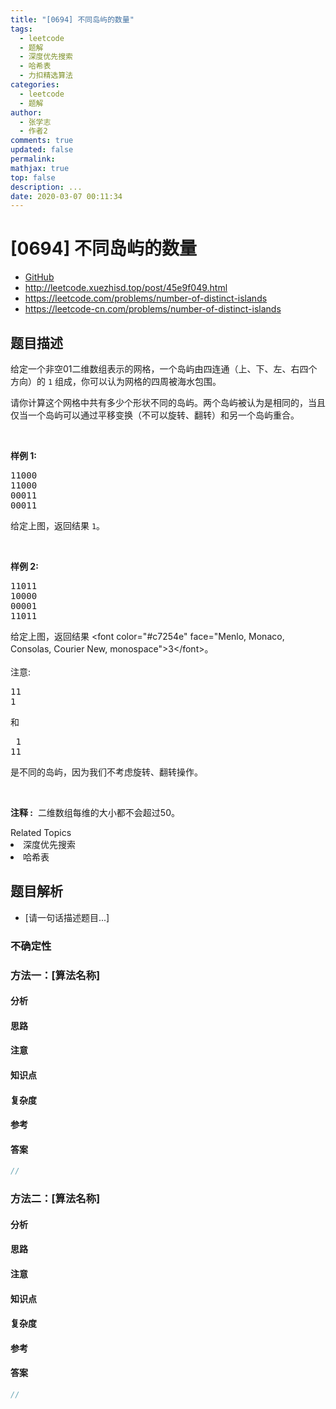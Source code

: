 ```yaml
---
title: "[0694] 不同岛屿的数量"
tags:
  - leetcode
  - 题解
  - 深度优先搜索
  - 哈希表
  - 力扣精选算法
categories:
  - leetcode
  - 题解
author:
  - 张学志
  - 作者2
comments: true
updated: false
permalink:
mathjax: true
top: false
description: ...
date: 2020-03-07 00:11:34
---
```



# [0694] 不同岛屿的数量
* [GitHub](https://github.com/algoboy101/LeetCodeCrowdsource/tree/master/_posts/QA/%5B0694%5D%20%E4%B8%8D%E5%90%8C%E5%B2%9B%E5%B1%BF%E7%9A%84%E6%95%B0%E9%87%8F.md)
* http://leetcode.xuezhisd.top/post/45e9f049.html
* https://leetcode.com/problems/number-of-distinct-islands
* https://leetcode-cn.com/problems/number-of-distinct-islands


## 题目描述

<p>给定一个非空01二维数组表示的网格，一个岛屿由四连通（上、下、左、右四个方向）的 <code>1</code> 组成，你可以认为网格的四周被海水包围。</p>

<p>请你计算这个网格中共有多少个形状不同的岛屿。两个岛屿被认为是相同的，当且仅当一个岛屿可以通过平移变换（不可以旋转、翻转）和另一个岛屿重合。</p>

<p>&nbsp;</p>

<p><strong>样例 1:</strong></p>

<pre>11000
11000
00011
00011
</pre>

<p>给定上图，返回结果 <code>1</code>。</p>

<p>&nbsp;</p>

<p><strong>样例 2:</strong></p>

<pre>11011
10000
00001
11011</pre>

<p>给定上图，返回结果 &lt;font color="#c7254e" face="Menlo, Monaco, Consolas, Courier New, monospace"&gt;<span style="">3</span>&lt;/font&gt;。<br>
<br>
注意:</p>

<pre>11
1
</pre>

<p>和</p>

<pre> 1
11
</pre>

<p>是不同的岛屿，因为我们不考虑旋转、翻转操作。</p>

<p>&nbsp;</p>

<p><strong>注释 :</strong>&nbsp; 二维数组每维的大小都不会超过50。</p>
<div><div>Related Topics</div><div><li>深度优先搜索</li><li>哈希表</li></div></div>


## 题目解析
* [请一句话描述题目...]

### 不确定性


### 方法一：[算法名称]

#### 分析

#### 思路

#### 注意

#### 知识点

#### 复杂度

#### 参考

#### 答案

```cpp
//
```


### 方法二：[算法名称]

#### 分析

#### 思路

#### 注意

#### 知识点

#### 复杂度

#### 参考

#### 答案

```cpp
//
```



